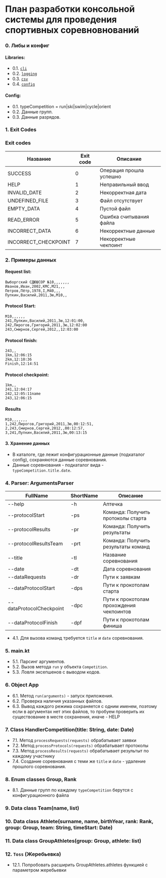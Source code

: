 # План разработки консольной системы для проведения спортивных соревновнований

### 0. Либы и конфиг

#### Libraries:
* 0.1. [`cli`](https://github.com/Kotlin/kotlinx-cli)
* 0.2. [`logging`](https://github.com/MicroUtils/kotlin-logging)
* 0.3. [`csv`](https://github.com/doyaaaaaken/kotlin-csv)
* 0.4. [`config`](https://github.com/sksamuel/hoplite)

#### Config:
* 0.1. typeCompetition = run|ski|swim|cycle|orient
* 0.2. Данные групп.
* 0.3. Данные разрядов.

### 1. Exit Codes

### Exit codes

| Название            | Exit code | Описание                   |
| ----------          | --------- | -------------------------- |
| SUCCESS             | 0         | Операция прошла успешно    |
| HELP                | 1         | Неправильный ввод          |
| INVALID_DATE        | 2         | Некорректная дата          |
| UNDEFINED_FILE      | 3         | Файл отсутствует           |
| EMPTY_DATA          | 4         | Пустой файл                |
| READ_ERROR          | 5         | Ошибка считывания файла    |
| INCORRECT_DATA      | 6         | Некорректные данные        |
| INCORRECT_CHECKPOINT | 7        | Некорректные чекпоинт     |

### 2. Примеры данных

#### Request list:

```csv
Выборгский СДЮШСОР №10,,,,,,,
Иванов,Иван,2002,КМС,М21,,,
Петров,Пётр,1978,I,М40,,,  
Пупкин,Василий,2011,3ю,М10,,
```

#### Protocol Start:

```csv
М10,,,,,,
241,Пупкин,Василий,2011,3ю,12:01:00,
242,Пирогов,Григорий,2011,3ю,12:02:00
243,Смирнов,Сергей,2012,,12:03:00
```

#### Protocol finish:

```csv
243,,
1km,12:06:15
2km,12:10:36
Finish,12:14:51
```

#### Protocol checkpoint:
```csv
1km,,
241,12:04:17
242,12:05:11name
243,12:06:15
```

#### Results

```csv
М10,,,,,,,
1,242,Пирогов,Григорий,2011,3ю,00:12:51,
2,243,Смирнов,Сергей,2012,,00:12:57,
3,241,Пупкин,Василий,2011,3ю,00:13:15
```

#### 3. Хранение данных
* В каталоге, где лежит конфигурационные данные (подкаталог config), сохраняются данные соревнования.
* Данные соревнования - подкаталог вида - `typeCompetition.title.date`.

### 4. Parser: ArgumentsParser

| FullName                 | ShortName | Описание                                 |
| ----------               | --------- | --------------------------               |
| --help                   | -h        | Аптечка                                  |
| --protocolStart          | -ps       | Команда: Получить протоколы старта       |
| --protocolResults        | -pr       | Команда: Получить результаты             |
| --protocolResultsTeam    | -prt      | Команда: Получить результаты команд      |
| --title                  | -tl       | Название соревнования                    |
| --date                   | -dt       | Дата соревнования                        |
| --dataRequests           | -dr      | Пути к заявкам                           |
| --dataProtocolStart      | -dps      | Пути к прокотолам старта                 |
| --dataProtocolCheckpoint | -dpс      | Пути к прокотолам прохождения чекпоинтов |
| --dataProtocolFinish     | -dpf      | Пути к прокотолам финиша                 |

* 4.1. Для вызова команд требуется `title` и `date` соревнования.

### 5. main.kt

* 5.1. Парсинг аргументов.
* 5.2. Вызов метода `run` у объекта `Competition`.
* 5.3. Ловля эксепшенов с выводом кодов.

### 6. Object App
* 6.1. Метод `run(arguments)` - запуск приложения.
* 6.2. Проверка наличия указанных файлов.
* 6.3. Вывод каждого режима сохраняется с одним именем, поэтому если в аргументах нет этих файлов, то пробуем проверить их существование в месте сохранения, иначе - HELP

### 7. Class HandlerCompetition(title: String, date: Date)
* 7.1. Метод `processRequests(requests)` обрабатывает заявки
* 7.2. Метод `processProtocols(requests)` обрабатывает протоколы
* 7.3. Метод `processResults(requests)` обрабатывает результыт по каждому участнику
* 7.4. Cоздание соревнования с теми же `title` и `date` - удаление прошлого соревнования.

### 8. Enum classes Group, Rank
* 8.1. Данные групп по каждому `typeCompetition` берутся с конфигурационного файла

### 9. Data class Team(name, list<Athlete>)

### 10. Data class Athlete(surname, name, birthYear, rank: Rank, group: Group, team: String, timeStart: Date)

### 11. Data class GroupAthletes(group: Group, athlete: list<Athlete>)

### 12. `Toss` (Жеребьевка)
* 12.1. Попробовать расширить GroupAthletes.athletes функцией с параметром жеребьевки

